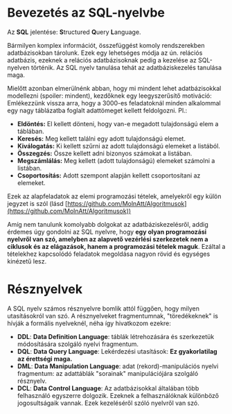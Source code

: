# Bevezetés az SQL-nyelvbe
Az **SQL** jelentése: **S**tructured **Q**uery **L**anguage. 

Bármilyen komplex információt, összefüggést komoly rendszerekben adatbázisokban tárolunk. Ezek egy lehetséges módja az ún. relációs adatbázis, ezeknek a relációs adatbázisoknak pedig a kezelése az SQL-nyelven történik. Az SQL nyelv tanulása tehát az adatbáziskezelés tanulása maga.

Mielőtt azonban elmerülnénk abban, hogy mi mindent lehet adatbázisokkal modellezni (spoiler: mindent), kezdőknek egy leegyszerűsítő motiváció: Emlékezzünk vissza arra, hogy a 3000-es feladatoknál minden alkalommal egy nagy táblázatba foglalt adattömeget kellett feldolgozni. Pl.:
- **Eldöntés:** El kellett dönteni, hogy van-e megadott tulajdonságú elem a táblában.
- **Keresés:** Meg kellett találni egy adott tulajdonságú elemet.
- **Kiválogatás:** Ki kellett szűrni az adott tulajdonságú elemeket a listából.
- **Összegzés:** Össze kellett adni bizonyos számokat a listában.
- **Megszámlálás:** Meg kellett (adott tulajdonságú) elemeket számolni a listában.
- **Csoportosítás:** Adott szempont alapján kellett csoportosítani az elemeket.

Ezek az alapfeladatok az elemi programozási tételek, amelyekről egy külön jegyzet is szól (lásd [https://github.com/MolnAtt/Algoritmusok](https://github.com/MolnAtt/Algoritmusok))


Amíg nem tanulunk komolyabb dolgokat az adatbáziskezelésről, addig érdemes úgy gondolni az SQL nyelvre, hogy **egy olyan programozási nyelvről van szó, amelyben az alapvető vezérlési szerkezetek nem a ciklusok és az elágazások, hanem a programozási tételek maguk**. Ezáltal a tételekhez kapcsolódó feladatok megoldása nagyon rövid és egységes kinézetű lesz. 

# Résznyelvek
A SQL nyelv számos résznyelvre bomlik attól függően, hogy milyen utasításokról van szó. A résznyelveket fragmentumnak, "töredékeknek" is hívják a formális nyelveknél, néha így hivatkozom ezekre:
- **DDL**: **Data Definition Language**: táblák létrehozására és szerkezetük módosítására szolgáló nyelvi fragmentum.
- **DQL**: **Data Query Language**: Lekérdezési utasítások: **Ez gyakorlatilag az érettségi maga.**
- **DML**: **Data Manipulation Language**: adat (rekord)-manipulációs nyelvi fragmentum: az adattáblák "sorainak" manipulációjára szolgáló résznyelv. 
- **DCL**: **Data Control Language**: Az adatbázisokkal általában több felhasználó egyszerre dolgozik. Ezeknek a felhasználóknak különböző jogosultságaik vannak. Ezek kezeléséről szóló nyelvről van szó. 
